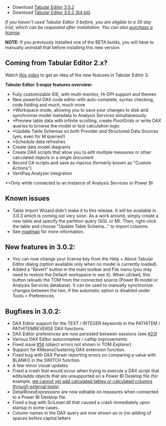 - Download [Tabular Editor 3.0.2](https://cdn.tabulareditor.com/files/TabularEditor.3.0.2.x86.msi)
- Download [Tabular Editor 3.0.2 (64 bit)](https://cdn.tabulareditor.com/files/TabularEditor.3.0.2.x64.msi)

*If you haven't used Tabular Editor 3 before, you are eligible to a 30 day trial, which can be requested after installation. You can also [purchase a license](https://tabulareditor.com/#licensing).*

**NOTE:** If you previously installed one of the BETA builds, you will have to manually uninstall that before installing this new version.

## Coming from Tabular Editor 2.x?

Watch [this video](https://www.youtube.com/watch?v=pt3DdcjfImY) to get an idea of the new features in Tabular Editor 3.

**Tabular Editor 3 major features overview:**
- Fully customizable IDE, with multi-monitor, Hi-DPI support and themes
- New powerful DAX code editor with auto-complete, syntax checking, code folding and much, much more
- *Workspace mode, allowing you to save your changes to disk and synchronise model metadata to Analysis Services simultaneously
- *Preview table data with infinite scrolling, create PivotGrids or write DAX queries to browse the model or test calculation logic
- *Update Table Schemas on both Provider and Structured Data Sources (yes, even for M queries!)
- *Schedule data refreshes
- Create data model diagrams
- Create DAX scripts that allow you to edit multiple measures or other calculated objects in a single document
- Record C# scripts and save as macros (formerly known as "Custom Actions")
- VertiPaq Analyzer integration

*=Only while connected to an instance of Analysis Services or Power BI

## Known issues

- Table Import Wizard didn't make it to this release. It will be available in 3.0.3 which is coming out very soon. As a work around, simply create a new table and specify the partition query (SQL or M). Then, right-click the table and choose "Update Table Schema..." to import columns.
- See [roadmap](https://github.com/TabularEditor/TabularEditor3/issues/12) for more information.

## New features in 3.0.2:

- You can now change your license key from the Help > About Tabular Editor dialog (option available only when no model is currently loaded).
- Added a "Revert" button in the main toolbar and File menu (you may need to restore the Default workspace to see it). When clicked, this button reloads the TOM from the connected source (Power BI model or Analysis Services database). It can be used to manually synchronize changes between the two, if the automatic option is disabled under Tools > Preferences.

## Bugfixes in 3.0.2:

- DAX Editor support for the TEXT / INTEGER keywords in the PATHITEM / PATHITEMREVERSE DAX functions.
- DAX Editor preferences are now persisted between sessions (see [#23](https://github.com/TabularEditor/TabularEditor3/issues/23))
- Various DAX Editor autocomplete / calltip improvements.
- Fixed issue [#14](https://github.com/TabularEditor/TabularEditor3/issues/14) (object errors not shown in TOM Explorer)
- Support for KMeansClustering DAX extension function.
- Fixed bug with DAX Parser reporting errors on comparing a value with BLANK() in the SWITCH function.
- A few minor visual updates
- Fixed a crash that would occur when trying to execute a DAX script that edits/adds objects that are unsupported on a Power BI Desktop file (for example, [we cannot yet add calculated tables or calculated columns through external tools](https://docs.microsoft.com/en-us/power-bi/transform-model/desktop-external-tools))
- DetailRowsExpressions are now editable on measures when connected to a Power BI Desktop file.
- Fixed a bug with SciLexer.dll that caused a crash immediately upon startup in some cases.
- Column names in the DAX query are now shown as-is (no adding of spaces before capital letters

